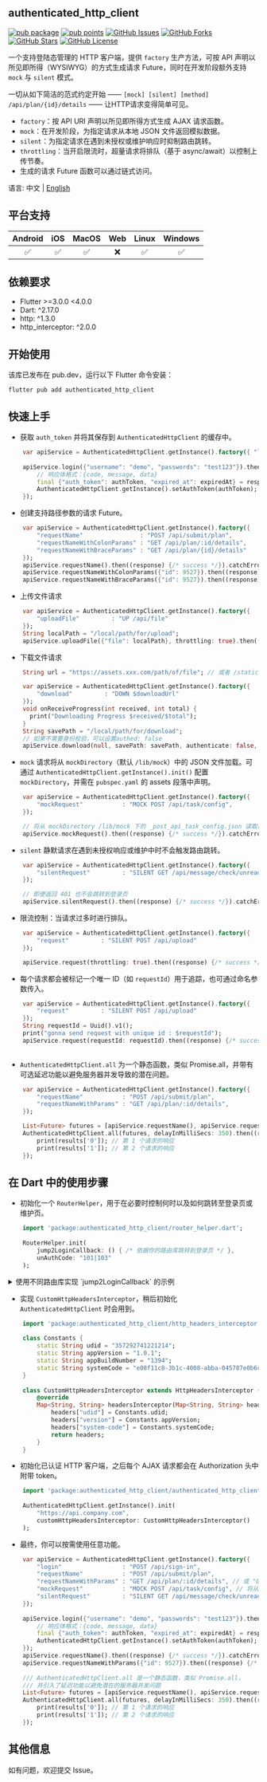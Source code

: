 
## authenticated_http_client
[![pub package](https://img.shields.io/pub/v/authenticated_http_client.svg)](https://pub.dev/packages/authenticated_http_client)
[![pub points](https://img.shields.io/pub/points/authenticated_http_client?color=2E8B57&label=pub%20points)](https://pub.dev/packages/authenticated_http_client/score)
[![GitHub Issues](https://img.shields.io/github/issues/leo1394/authenticated_http_client.svg?branch=master)](https://github.com/leo1394/authenticated_http_client/issues)
[![GitHub Forks](https://img.shields.io/github/forks/leo1394/authenticated_http_client.svg?branch=master)](https://github.com/leo1394/authenticated_http_client/network)
[![GitHub Stars](https://img.shields.io/github/stars/leo1394/authenticated_http_client.svg?branch=master)](https://github.com/leo1394/authenticated_http_client/stargazers)
[![GitHub License](https://img.shields.io/badge/license-MIT%20-blue.svg)](https://raw.githubusercontent.com/leo1394/authenticated_http_client/master/LICENSE)

一个支持登陆态管理的 HTTP 客户端，提供 `factory` 生产方法，可按 API 声明以所见即所得（WYSIWYG）的方式生成请求 Future，同时在开发阶段额外支持 `mock` 与 `silent` 模式。

一切从如下简洁的范式约定开始 —— `[mock] [silent] [method] /api/plan/{id}/details` —— 让HTTP请求变得简单可见。

- `factory`：按 API URI 声明以所见即所得方式生成 AJAX 请求函数。
- `mock`：在开发阶段，为指定请求从本地 JSON 文件返回模拟数据。
- `silent`：为指定请求在遇到未授权或维护响应时抑制路由跳转。
- `throttling`：当开启限流时，超量请求将排队（基于 async/await）以控制上传节奏。
- 生成的请求 Future 函数可以通过链式访问。

语言: 中文 | [English](README-EN.md)
## 平台支持

| Android | iOS | MacOS | Web | Linux | Windows |
| :-----: | :-: | :---: |:---:| :---: | :-----: |
|   ✅    | ✅  |  ✅   |  ❌️  |  ✅   |   ✅    |

## 依赖要求

- Flutter >=3.0.0 <4.0.0
- Dart: ^2.17.0
- http: ^1.3.0
- http_interceptor: ^2.0.0

## 开始使用
该库已发布在 pub.dev，运行以下 Flutter 命令安装：
```shell
flutter pub add authenticated_http_client
```

## 快速上手
- 获取 `auth_token` 并将其保存到 `AuthenticatedHttpClient` 的缓存中。
```dart
    var apiService = AuthenticatedHttpClient.getInstance().factory({ "login"  : "POST /api/sign-in" });
    
    apiService.login({"username": "demo", "passwords": "test123"}).then((response) {
        // 响应体格式：{code, message, data}
        final {"auth_token": authToken, "expired_at": expiredAt} = response["data"];
        AuthenticatedHttpClient.getInstance().setAuthToken(authToken);
    });
```

- 创建支持路径参数的请求 Future。
```dart
    var apiService = AuthenticatedHttpClient.getInstance().factory({
        "requestName"                : "POST /api/submit/plan",
        "requestNameWithColonParams" : "GET /api/plan/:id/details", 
        "requestNameWithBraceParams" : "GET /api/plan/{id}/details"
    });
    apiService.requestName().then((response) {/* success */}).catchError((e, stackTrace){ /* fail */ }).whenComplete((){ /* finally */ });
    apiService.requestNameWithColonParams({"id": 9527}).then((response) {/* success */}).catchError((e, stackTrace){ /* fail */ }).whenComplete((){ /* finally */ });
    apiService.requestNameWithBraceParams({"id": 9527}).then((response) {/* success */}).catchError((e, stackTrace){ /* fail */ }).whenComplete((){ /* finally */ });
```

- 上传文件请求
```dart
    var apiService = AuthenticatedHttpClient.getInstance().factory({
        "uploadFile"         : "UP /api/file" 
    });
    String localPath = "/local/path/for/upload";
    apiService.uploadFile({"file": localPath}, throttling: true).then((response) {/* success */}).catchError((e, stackTrace){ /* fail */ }).whenComplete((){ /* finally */ });
```

- 下载文件请求
```dart
    String url = "https://assets.xxx.com/path/of/file"; // 或者 /static/file

    var apiService = AuthenticatedHttpClient.getInstance().factory({
        "download"         : "DOWN $downloadUrl" 
    });
    void onReceiveProgress(int received, int total) {
      print("Downloading Progress $received/$total");
    }
    String savePath = "/local/path/for/download";
    // 如果不需要身份校验，可以设置authed: false
    apiService.download(null, savePath: savePath, authenticate: false, onReceiveProgress: onReceiveProgress).then((bytes) {/* success */}).catchError((e, stackTrace){ /* fail */ }).whenComplete((){ /* finally */ });
```

- `mock` 请求将从 `mockDirectory`（默认 `/lib/mock`）中的 JSON 文件加载。可通过 `AuthenticatedHttpClient.getInstance().init()` 配置 `mockDirectory`，并需在 `pubspec.yaml` 的 assets 段落中声明。
```dart
    var apiService = AuthenticatedHttpClient.getInstance().factory({
        "mockRequest"           : "MOCK POST /api/task/config", 
    });

    // 将从 mockDirectory /lib/mock 下的 _post_api_task_config.json 读取模拟数据
    apiService.mockRequest().then((response) {/* success */}).catchError((e, stackTrace){ /* fail */ }).whenComplete((){ /* finally */ });
```

- `silent` 静默请求在遇到未授权响应或维护中时不会触发路由跳转。
```dart
    var apiService = AuthenticatedHttpClient.getInstance().factory({
        "silentRequest"         : "SILENT GET /api/message/check/unread" 
    });

    // 即便返回 401 也不会跳转到登录页
    apiService.silentRequest().then((response) {/* success */}).catchError((e, stackTrace){ /* fail */ }).whenComplete((){ /* finally */ });
```

- 限流控制：当请求过多时进行排队。
```dart
    var apiService = AuthenticatedHttpClient.getInstance().factory({
        "request"         : "SILENT POST /api/upload" 
    });

    apiService.request(throttling: true).then((response) {/* success */}).catchError((e, stackTrace){ /* fail */ }).whenComplete((){ /* finally */ });
```

- 每个请求都会被标记一个唯一 ID（如 `requestId`）用于追踪，也可通过命名参数传入。
```dart
    var apiService = AuthenticatedHttpClient.getInstance().factory({
        "request"         : "SILENT POST /api/upload" 
    });
    String requestId = Uuid().v1();
    print("gonna send request with unique id : $requestId");
    apiService.request(requestId: requestId).then((response) {/* success */}).catchError((e, stackTrace){ /* fail */ }).whenComplete((){ /* finally */ });
    
```

- `AuthenticatedHttpClient.all` 为一个静态函数，类似 Promise.all，并带有可选延迟功能以避免服务器并发导致的潜在问题。
```dart
    var apiService = AuthenticatedHttpClient.getInstance().factory({
        "requestName"           : "POST /api/submit/plan",
        "requestNameWithParams" : "GET /api/plan/:id/details",
    });

    List<Future> futures = [apiService.requestName(), apiService.requestNameWithParams({"id": 9528})];
    AuthenticatedHttpClient.all(futures, delayInMilliSecs: 350).then((results){
        print(results['0']); // 第 1 个请求的响应
        print(results['1']); // 第 2 个请求的响应
    });
```

## 在 Dart 中的使用步骤
- 初始化一个 `RouterHelper`，用于在必要时控制何时以及如何跳转至登录页或维护页。
```dart
    import 'package:authenticated_http_client/router_helper.dart';
    
    RouterHelper.init(
        jump2LoginCallback: () { /* 依据你的路由库跳转到登录页 */ },
        unAuthCode: "101|103"
    );
```
<details>
  <summary>使用不同路由库实现 `jump2LoginCallback` 的示例</summary>

```dart
    // FluroRouter 示例
    BuildContext context; // 保存当前构建上下文
    function jump2LoginCallback() {
        String? currentRoute = ModalRoute.of(context)?.settings.name;
        if(currentRoute?.split("?").first == "/login") { return ; }
        FluroRouter().navigateTo(context, "/login", clearStack: true);
    }
```

```dart
    // GoRouter 示例
    BuildContext context; // 保存当前构建上下文
    function jump2LoginCallback() {
        String? currentRoute = GoRouter.of(context).location;
        if(currentRoute?.split("?").first == "/login") { return ; }
        GoRouter(routes: []).go("/login");
    }
```

</details>

- 实现 `CustomHttpHeadersInterceptor`，稍后初始化 `AuthenticatedHttpClient` 时会用到。
```dart
    import 'package:authenticated_http_client/http_headers_interceptor.dart';
    
    class Constants {
        static String udid = "357292741221214";
        static String appVersion = "1.0.1";
        static String appBuildNumber = "1394";
        static String systemCode = "e08f11c8-3b1c-4008-abba-045787e0b6c0";
    }
    
    class CustomHttpHeadersInterceptor extends HttpHeadersInterceptor {
        @override
        Map<String, String> headersInterceptor(Map<String, String> headers) {
            headers["udid"] = Constants.udid;
            headers["version"] = Constants.appVersion;
            headers["system-code"] = Constants.systemCode;
            return headers;
        }
    }
```

- 初始化已认证 HTTP 客户端，之后每个 AJAX 请求都会在 Authorization 头中附带 token。
```dart
    import 'package:authenticated_http_client/authenticated_http_client.dart';
    
    AuthenticatedHttpClient.getInstance().init(
        "https://api.company.com", 
        customHttpHeadersInterceptor: CustomHttpHeadersInterceptor()
    );
```

- 最终，你可以按需使用任意功能。
```dart
    var apiService = AuthenticatedHttpClient.getInstance().factory({
        "login"                 : "POST /api/sign-in",
        "requestName"           : "POST /api/submit/plan",
        "requestNameWithParams" : "GET /api/plan/:id/details", // 或 "GET /api/plan/{id}/details"
        "mockRequest"           : "MOCK POST /api/task/config", // 将从 mockDirectory /lib/mock 下的 _post_api_task_config.json 读取模拟数据
        "silentRequest"         : "SILENT GET /api/message/check/unread" // 静默请求在未授权或维护时不跳转
    });
    
    apiService.login({"username": "demo", "passwords": "test123"}).then((response) {
        // 响应体格式：{code, message, data}
        final {"auth_token": authToken, "expired_at": expiredAt} = response["data"];
        AuthenticatedHttpClient.getInstance().setAuthToken(authToken);
    });
    apiService.requestName().then((response) {/* success */}).catchError((e, stackTrace){ /* fail */ }).whenComplete((){ /* finally */ });
    apiService.requestNameWithParams({"id": 9527}).then((response) {/* success */}).catchError((e, stackTrace){ /* fail */ }).whenComplete((){ /* finally */ });
    
    /// AuthenticatedHttpClient.all 是一个静态函数，类似 Promise.all，
    /// 并引入了延迟功能以避免潜在的服务器并发问题
    List<Future> futures = [apiService.requestName(), apiService.requestNameWithParams({"id": 9528})];
    AuthenticatedHttpClient.all(futures, delayInMilliSecs: 350).then((results){
        print(results['0']); // 第 1 个请求的响应
        print(results['1']); // 第 2 个请求的响应
    });
```

## 其他信息
如有问题，欢迎提交 Issue。
